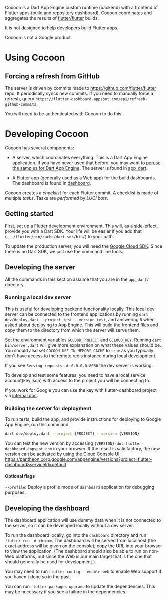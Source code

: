 Cocoon is a Dart App Engine custom runtime (backend) with a frontend
of Flutter apps (build and repository dashboard). Cocoon coordinates
and aggregates the results of [flutter/flutter](https://github.com/flutter/flutter)
builds.

It is not designed to help developers build Flutter apps.

Cocoon is not a Google product.

# Using Cocoon

## Forcing a refresh from GitHub

The server is driven by commits made to
https://github.com/flutter/flutter repo. It periodically syncs new
commits. If you need to manually force a refresh, query
`https://flutter-dashboard.appspot.com/api/refresh-github-commits`.

You will need to be authenticated with Cocoon to do this.


# Developing Cocoon

Cocoon has several components:

* A server, which coordinates everything. This is a Dart App Engine
  application. If you have never used that before, you may want to
  [peruse the samples for Dart App
  Engine](https://github.com/dart-lang/appengine_samples). The server
  is found in [app_dart](app_dart/).

* A Flutter app (generally used as a Web app) for the build 
  dashboards. The dashboard is found in [dashboard](dashboard/).

Cocoon creates a _checklist_ for each Flutter commit. A checklist is
made of multiple _tasks_. Tasks are _performed_ by _LUCI bots_.


## Getting started

First, [set up a Flutter development
environment](https://github.com/flutter/flutter/blob/master/CONTRIBUTING.md#developing-for-flutter).
This will, as a side-effect, provide you with a Dart SDK. Your life
will be easier if you add that (`.../flutter/bin/cache/dart-sdk/bin/`)
to your path.

To update the production server, you will need the [Google Cloud
SDK](https://cloud.google.com/sdk/docs/quickstarts). Since there is no
Dart SDK, we just use the command line tools.


## Developing the server

All the commands in this section assume that you are in the
`app_dart/` directory.

### Running a local dev server

This is useful for developing backend functionality locally. This
local dev server can be connected to the frontend applications by
running `dart dev/deploy.dart --project test --version test`, and
answering `N` when asked about deploying to App Engine. This will
build the frontend files and copy them to the directory from which the
server will serve them.

Set the environment variables `GCLOUD_PROJECT` and `GCLOUD_KEY`.
Running `dart bin/server.dart` will give more explanation on what
these values should be. You should also set `COCOON_USE_IN_MEMORY_CACHE`
to `true` as you typically don't have access to the remote redis
instance during local development.

If you see `Serving requests at 0.0.0.0:8080` the dev server is working.

To develop and test some features, you need to have a local service 
account(key.json) with access to the project you will be connecting to.

If you work for Google you can use the key with flutter-dashboard project
via [internal doc](https://g3doc.corp.google.com/company/teams/flutter/cocoon/local_development.md?cl=head).

### Building the server for deployment

To run tests, build the app, and provide instructions for deploying to
Google App Engine, run this command:

```sh
dart dev/deploy.dart --project {PROJECT} --version {VERSION}
```

You can test the new version by accessing
`{VERSION}-dot-flutter-dashboard.appspot.com` in your browser. If the
result is satisfactory, the new version can be activated by using the
Cloud Console UI:
<https://pantheon.corp.google.com/appengine/versions?project=flutter-dashboard&serviceId=default>

#### Optional flags

`--profile`: Deploy a profile mode of `dashboard` application for debugging purposes.


## Developing the dashboard

The dashboard application will use dummy data when it is not connected
to the server, so it can be developed locally without a dev server.

To run the dashboard locally, go into the `dashboard` directory and
run `flutter run -d chrome`. The dashboard will be served from localhost
(the exact address will be given on the console); copy the URL into
your browser to view the application. (The dashboard should also be
able to run on non-Web platforms, but since the Web is our main target
that is the one that should generally be used for development.)

You may need to run `flutter config --enable-web` to enable Web
support if you haven't done so in the past.

You can run `flutter packages upgrade` to update the dependencies.
This may be necessary if you see a failure in the dependencies.

